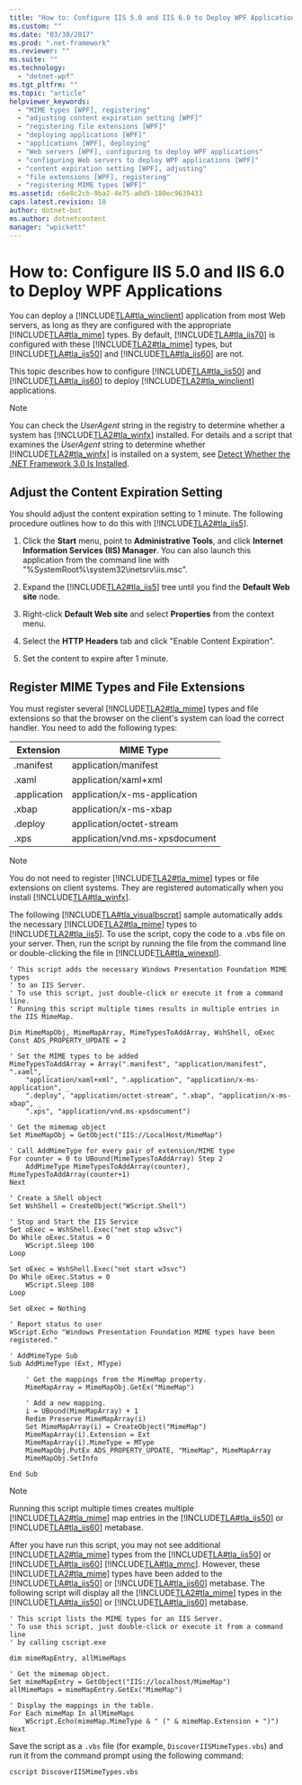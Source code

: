 ```yaml
---
title: "How to: Configure IIS 5.0 and IIS 6.0 to Deploy WPF Applications"
ms.custom: ""
ms.date: "03/30/2017"
ms.prod: ".net-framework"
ms.reviewer: ""
ms.suite: ""
ms.technology: 
  - "dotnet-wpf"
ms.tgt_pltfrm: ""
ms.topic: "article"
helpviewer_keywords: 
  - "MIME types [WPF], registering"
  - "adjusting content expiration setting [WPF]"
  - "registering file extensions [WPF]"
  - "deploying applications [WPF]"
  - "applications [WPF], deploying"
  - "Web servers [WPF], configuring to deploy WPF applications"
  - "configuring Web servers to deploy WPF applications [WPF]"
  - "content expiration setting [WPF], adjusting"
  - "file extensions [WPF], registering"
  - "registering MIME types [WPF]"
ms.assetid: c6e8c2cb-9ba2-4e75-a0d5-180ec9639433
caps.latest.revision: 18
author: dotnet-bot
ms.author: dotnetcontent
manager: "wpickett"
---
```

# How to: Configure IIS 5.0 and IIS 6.0 to Deploy WPF Applications
You can deploy a [!INCLUDE[TLA#tla_winclient](../../../../includes/tlasharptla-winclient-md.md)] application from most Web servers, as long as they are configured with the appropriate [!INCLUDE[TLA#tla_mime](../../../../includes/tlasharptla-mime-md.md)] types. By default, [!INCLUDE[TLA#tla_iis70](../../../../includes/tlasharptla-iis70-md.md)] is configured with these [!INCLUDE[TLA2#tla_mime](../../../../includes/tla2sharptla-mime-md.md)] types, but [!INCLUDE[TLA#tla_iis50](../../../../includes/tlasharptla-iis50-md.md)] and [!INCLUDE[TLA#tla_iis60](../../../../includes/tlasharptla-iis60-md.md)] are not.  
  
 This topic describes how to configure [!INCLUDE[TLA#tla_iis50](../../../../includes/tlasharptla-iis50-md.md)] and [!INCLUDE[TLA#tla_iis60](../../../../includes/tlasharptla-iis60-md.md)] to deploy [!INCLUDE[TLA2#tla_winclient](../../../../includes/tla2sharptla-winclient-md.md)] applications.  
  
  
> [!NOTE]
>  You can check the *UserAgent* string in the registry to determine whether a system has [!INCLUDE[TLA2#tla_winfx](../../../../includes/tla2sharptla-winfx-md.md)] installed. For details and a script that examines the *UserAgent* string to determine whether [!INCLUDE[TLA2#tla_winfx](../../../../includes/tla2sharptla-winfx-md.md)] is installed on a system, see [Detect Whether the .NET Framework 3.0 Is Installed](../../../../docs/framework/wpf/app-development/how-to-detect-whether-the-net-framework-3-0-is-installed.md).  
  
<a name="content_expiration"></a>   
## Adjust the Content Expiration Setting  
 You should adjust the content expiration setting to 1 minute. The following procedure outlines how to do this with [!INCLUDE[TLA2#tla_iis5](../../../../includes/tla2sharptla-iis5-md.md)].  
  
1.  Click the **Start** menu, point to **Administrative Tools**, and click **Internet Information Services (IIS) Manager**. You can also launch this application from the command line with "%SystemRoot%\system32\inetsrv\iis.msc".  
  
2.  Expand the [!INCLUDE[TLA2#tla_iis5](../../../../includes/tla2sharptla-iis5-md.md)] tree until you find the **Default Web site** node.  
  
3.  Right-click **Default Web site** and select **Properties** from the context menu.  
  
4.  Select the **HTTP Headers** tab and click "Enable Content Expiration".  
  
5.  Set the content to expire after 1 minute.  
  
<a name="register_mime_types"></a>   
## Register MIME Types and File Extensions  
 You must register several [!INCLUDE[TLA2#tla_mime](../../../../includes/tla2sharptla-mime-md.md)] types and file extensions so that the browser on the client's system can load the correct handler. You need to add the following types:  
  
|Extension|MIME Type|  
|---------------|---------------|  
|.manifest|application/manifest|  
|.xaml|application/xaml+xml|  
|.application|application/x-ms-application|  
|.xbap|application/x-ms-xbap|  
|.deploy|application/octet-stream|  
|.xps|application/vnd.ms-xpsdocument|  
  
> [!NOTE]
>  You do not need to register [!INCLUDE[TLA2#tla_mime](../../../../includes/tla2sharptla-mime-md.md)] types or file extensions on client systems. They are registered automatically when you install [!INCLUDE[TLA#tla_winfx](../../../../includes/tlasharptla-winfx-md.md)].  
  
 The following [!INCLUDE[TLA#tla_visualbscrpt](../../../../includes/tlasharptla-visualbscrpt-md.md)] sample automatically adds the necessary [!INCLUDE[TLA2#tla_mime](../../../../includes/tla2sharptla-mime-md.md)] types to [!INCLUDE[TLA2#tla_iis5](../../../../includes/tla2sharptla-iis5-md.md)]. To use the script, copy the code to a .vbs file on your server. Then, run the script by running the file from the command line or double-clicking the file in [!INCLUDE[TLA#tla_winexpl](../../../../includes/tlasharptla-winexpl-md.md)].  
  
```  
' This script adds the necessary Windows Presentation Foundation MIME types   
' to an IIS Server.  
' To use this script, just double-click or execute it from a command line.  
' Running this script multiple times results in multiple entries in the IIS MimeMap.  
  
Dim MimeMapObj, MimeMapArray, MimeTypesToAddArray, WshShell, oExec  
Const ADS_PROPERTY_UPDATE = 2   
  
' Set the MIME types to be added  
MimeTypesToAddArray = Array(".manifest", "application/manifest", ".xaml", _  
    "application/xaml+xml", ".application", "application/x-ms-application", _  
    ".deploy", "application/octet-stream", ".xbap", "application/x-ms-xbap", _  
    ".xps", "application/vnd.ms-xpsdocument")   
  
' Get the mimemap object   
Set MimeMapObj = GetObject("IIS://LocalHost/MimeMap")  
  
' Call AddMimeType for every pair of extension/MIME type  
For counter = 0 to UBound(MimeTypesToAddArray) Step 2  
    AddMimeType MimeTypesToAddArray(counter), MimeTypesToAddArray(counter+1)  
Next  
  
' Create a Shell object  
Set WshShell = CreateObject("WScript.Shell")  
  
' Stop and Start the IIS Service  
Set oExec = WshShell.Exec("net stop w3svc")  
Do While oExec.Status = 0  
    WScript.Sleep 100  
Loop  
  
Set oExec = WshShell.Exec("net start w3svc")  
Do While oExec.Status = 0  
    WScript.Sleep 100  
Loop  
  
Set oExec = Nothing  
  
' Report status to user  
WScript.Echo "Windows Presentation Foundation MIME types have been registered."  
  
' AddMimeType Sub  
Sub AddMimeType (Ext, MType)  
  
    ' Get the mappings from the MimeMap property.   
    MimeMapArray = MimeMapObj.GetEx("MimeMap")   
  
    ' Add a new mapping.   
    i = UBound(MimeMapArray) + 1   
    Redim Preserve MimeMapArray(i)   
    Set MimeMapArray(i) = CreateObject("MimeMap")   
    MimeMapArray(i).Extension = Ext   
    MimeMapArray(i).MimeType = MType   
    MimeMapObj.PutEx ADS_PROPERTY_UPDATE, "MimeMap", MimeMapArray  
    MimeMapObj.SetInfo  
  
End Sub  
```  
  
> [!NOTE]
>  Running this script multiple times creates multiple [!INCLUDE[TLA2#tla_mime](../../../../includes/tla2sharptla-mime-md.md)] map entries in the [!INCLUDE[TLA#tla_iis50](../../../../includes/tlasharptla-iis50-md.md)] or [!INCLUDE[TLA#tla_iis60](../../../../includes/tlasharptla-iis60-md.md)] metabase.  
  
 After you have run this script, you may not see additional [!INCLUDE[TLA2#tla_mime](../../../../includes/tla2sharptla-mime-md.md)] types from the [!INCLUDE[TLA#tla_iis50](../../../../includes/tlasharptla-iis50-md.md)] or [!INCLUDE[TLA#tla_iis60](../../../../includes/tlasharptla-iis60-md.md)] [!INCLUDE[TLA#tla_mmc](../../../../includes/tlasharptla-mmc-md.md)]. However, these [!INCLUDE[TLA2#tla_mime](../../../../includes/tla2sharptla-mime-md.md)] types have been added to the [!INCLUDE[TLA#tla_iis50](../../../../includes/tlasharptla-iis50-md.md)] or [!INCLUDE[TLA#tla_iis60](../../../../includes/tlasharptla-iis60-md.md)] metabase. The following script will display all the [!INCLUDE[TLA2#tla_mime](../../../../includes/tla2sharptla-mime-md.md)] types in the [!INCLUDE[TLA#tla_iis50](../../../../includes/tlasharptla-iis50-md.md)] or [!INCLUDE[TLA#tla_iis60](../../../../includes/tlasharptla-iis60-md.md)] metabase.  
  
```  
' This script lists the MIME types for an IIS Server.  
' To use this script, just double-click or execute it from a command line   
' by calling cscript.exe  
  
dim mimeMapEntry, allMimeMaps  
  
' Get the mimemap object.  
Set mimeMapEntry = GetObject("IIS://localhost/MimeMap")  
allMimeMaps = mimeMapEntry.GetEx("MimeMap")  
  
' Display the mappings in the table.  
For Each mimeMap In allMimeMaps  
    WScript.Echo(mimeMap.MimeType & " (" & mimeMap.Extension + ")")  
Next  
```  
  
 Save the script as a `.vbs` file (for example, `DiscoverIISMimeTypes.vbs`) and run it from the command prompt using the following command:  
  
 `cscript DiscoverIISMimeTypes.vbs`
